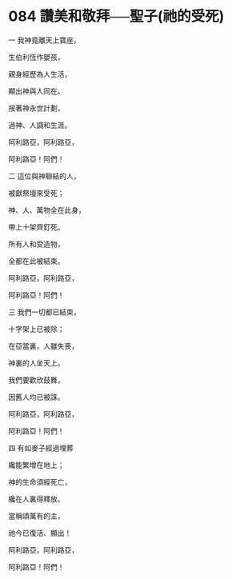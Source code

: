 # 084 讚美和敬拜──聖子(祂的受死)

一 我神竟離天上寶座，

生伯利恆作嬰孩，

親身經歷為人生活，

顯出神與人同在。

按著神永世計劃，

過神、人調和生涯。

阿利路亞，阿利路亞，

阿利路亞！阿們！

二 這位與神聯結的人，

被獻祭壇來受死；

神、人、萬物全在此身，

帶上十架齊釘死。

所有人和受造物，

全都在此被結束。

阿利路亞，阿利路亞，

阿利路亞！阿們！

三 我們一切都已結束，

十字架上已被除；

在亞當裏，人雖失喪，

神裏的人坐天上。

我們要歡欣鼓舞，

因舊人均已被誅。

阿利路亞，阿利路亞，

阿利路亞！阿們！

四 有如麥子經過埋葬

纔能繁增在地上；

神的生命須經死亡，

纔在人裏得釋放。

當稱頌萬有的主，

祂今已復活、顯出！

阿利路亞，阿利路亞，

阿利路亞！阿們！

